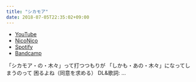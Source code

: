 ```yaml
---
title: "シカモア"
date: 2018-07-05T22:35:02+09:00
---
```


- [YouTube](https://www.youtube.com/watch?tHI81cFUgyk)
- [NicoNico](https://nico.ms/sm33477131)
- [Spotify](https://open.spotify.com/track/0SRSu4qPVV1jCT2eCUsl0z)
- [Bandcamp](https://mikirihasshap.bandcamp.com/track/--102)

「シカモア・の・木々」って打つつもりが 「しかも・あの・木々」になってしまうのって 困るよね（同意を求める） DL&歌詞: ...
